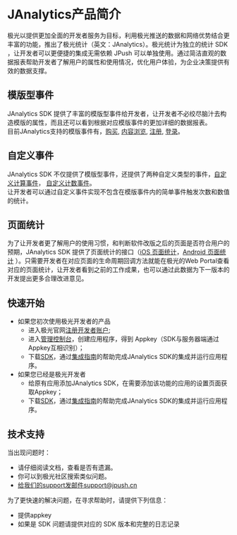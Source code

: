 # JAnalytics产品简介

极光以提供更加全面的开发者服务为目标，利用极光推送的数据和网络优势结合更丰富的功能，推出了极光统计（英文：JAnalytics）。极光统计为独立的统计 SDK ，让开发者可以更便捷的集成无需依赖 JPush 可以单独使用。通过简洁直观的数据报表帮助开发者了解用户的属性和使用情况，优化用户体验，为企业决策提供有效的数据支撑。


## 模版型事件

JAnalytics SDK 提供了丰富的模版型事件给开发者，让开发者不必绞尽脑汁去构造模版的属性，而且还可以看到根据对应模版事件的更加详细的数据报表。  
目前JAnalytics支持的模版事件有，[购买](), [内容浏览](), [注册](), [登录]()。  

## 自定义事件

JAnalytics SDK 不仅提供了模版型事件，还提供了两种自定义类型的事件，[自定义计算事件]()， [自定义计数事件]()。  
让开发者可以通过自定义事件实现不包含在模版事件内的简单事件触发次数和数值的统计。


## 页面统计

为了让开发者更了解用户的使用习惯，和判断软件改版之后的页面是否符合用户的预期，JAnalytics SDK 提供了页面统计的接口（[iOS 页面统计]()，[Android 页面统计]() ）。只需要开发者在对应页面的生命周期回调方法就能在极光的Web Portal查看对应的页面统计，让开发者看到之前的工作成果，也可以通过此数据为下一版本的开发提出更多合理改进意见。


## 快速开始

+ 如果您初次使用极光开发者的产品
	+ 进入极光官网[注册开发者账户](https://www.jiguang.cn/accounts/register/form);
	+ 进入[管理控制台](https://www.jiguang.cn/app/list)，创建应用程序，得到 Appkey（SDK与服务器端通过Appkey互相识别）；
	+ 下载[SDK]()，通过[集成指南]()的帮助完成JAnalytics SDK的集成并运行应用程序。
+ 如果您已经是极光开发者
	+ 给原有应用添加JAnalytics SDK，在需要添加该功能的应用的设置页面获取Appkey；
	+ 下载[SDK]()，通过[集成指南]()的帮助完成JAnalytics SDK的集成并运行应用程序。

## 技术支持  
当出现问题时：

+ 请仔细阅读文档，查看是否有遗漏。
+ 你可以到极光社区搜索类似问题。
+ 给我们的support发邮件support@jpush.cn

为了更快速的解决问题，在寻求帮助时，请提供下列信息：

+ 提供appkey
+ 如果是 SDK 问题请提供对应的 SDK 版本和完整的日志记录